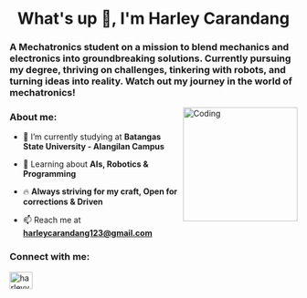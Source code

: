 <h1 align="center">What's up 👋, I'm Harley Carandang</h1>
<h3 align="left">A Mechatronics student on a mission to blend mechanics and electronics into groundbreaking solutions. Currently pursuing my degree, thriving on challenges, tinkering with robots, and turning ideas into reality. Watch out my journey in the world of mechatronics!</h3>
<img align="right" alt="Coding" width="200" src="https://media.tenor.com/W-CoMNI7paUAAAAi/blue-fire-burning.gif">

<h3 align="left">About me:</h3>

-  📝 I’m currently studying at **Batangas State University - Alangilan Campus**

- 🧠 Learning about **AIs, Robotics & Programming**

- 🔥  **Always striving for my craft, Open for corrections & Driven**

- 📫 Reach me at **harleycarandang123@gmail.com**

<h3 align="left">Connect with me:</h3>
<p align="left">
<a href="https://twitter.com/harleyykun" target="blank"><img align="center" src="https://raw.githubusercontent.com/rahuldkjain/github-profile-readme-generator/master/src/images/icons/Social/twitter.svg" alt="harleyykun" height="30" width="40" /></a>
</p>
